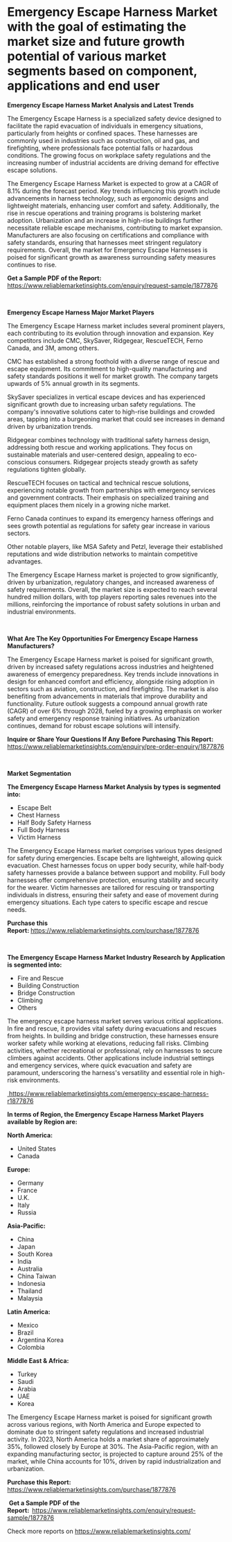 <p><h1>Emergency Escape Harness Market with the goal of estimating the market size and future growth potential of various market segments based on component, applications and end user</h1></p><p><strong>Emergency Escape Harness Market Analysis and Latest Trends</strong></p>
<p><p>The Emergency Escape Harness is a specialized safety device designed to facilitate the rapid evacuation of individuals in emergency situations, particularly from heights or confined spaces. These harnesses are commonly used in industries such as construction, oil and gas, and firefighting, where professionals face potential falls or hazardous conditions. The growing focus on workplace safety regulations and the increasing number of industrial accidents are driving demand for effective escape solutions.</p><p>The Emergency Escape Harness Market is expected to grow at a CAGR of 8.1% during the forecast period. Key trends influencing this growth include advancements in harness technology, such as ergonomic designs and lightweight materials, enhancing user comfort and safety. Additionally, the rise in rescue operations and training programs is bolstering market adoption. Urbanization and an increase in high-rise buildings further necessitate reliable escape mechanisms, contributing to market expansion. Manufacturers are also focusing on certifications and compliance with safety standards, ensuring that harnesses meet stringent regulatory requirements. Overall, the market for Emergency Escape Harnesses is poised for significant growth as awareness surrounding safety measures continues to rise.</p></p>
<p><strong>Get a Sample PDF of the Report:&nbsp;</strong> <a href="https://www.reliablemarketinsights.com/enquiry/request-sample/1877876?utm_campaign=2453&utm_medium=2&utm_source=Github&utm_content=ia&utm_term=23022025&utm_id=emergency-escape-harness">https://www.reliablemarketinsights.com/enquiry/request-sample/1877876</a></p>
<p>&nbsp;</p>
<p><strong>Emergency Escape Harness Major Market Players</strong></p>
<p><p>The Emergency Escape Harness market includes several prominent players, each contributing to its evolution through innovation and expansion. Key competitors include CMC, SkySaver, Ridgegear, RescueTECH, Ferno Canada, and 3M, among others.</p><p>CMC has established a strong foothold with a diverse range of rescue and escape equipment. Its commitment to high-quality manufacturing and safety standards positions it well for market growth. The company targets upwards of 5% annual growth in its segments.</p><p>SkySaver specializes in vertical escape devices and has experienced significant growth due to increasing urban safety regulations. The company's innovative solutions cater to high-rise buildings and crowded areas, tapping into a burgeoning market that could see increases in demand driven by urbanization trends.</p><p>Ridgegear combines technology with traditional safety harness design, addressing both rescue and working applications. They focus on sustainable materials and user-centered design, appealing to eco-conscious consumers. Ridgegear projects steady growth as safety regulations tighten globally.</p><p>RescueTECH focuses on tactical and technical rescue solutions, experiencing notable growth from partnerships with emergency services and government contracts. Their emphasis on specialized training and equipment places them nicely in a growing niche market.</p><p>Ferno Canada continues to expand its emergency harness offerings and sees growth potential as regulations for safety gear increase in various sectors.</p><p>Other notable players, like MSA Safety and Petzl, leverage their established reputations and wide distribution networks to maintain competitive advantages. </p><p>The Emergency Escape Harness market is projected to grow significantly, driven by urbanization, regulatory changes, and increased awareness of safety requirements. Overall, the market size is expected to reach several hundred million dollars, with top players reporting sales revenues into the millions, reinforcing the importance of robust safety solutions in urban and industrial environments.</p></p>
<p>&nbsp;</p>
<p><strong>What Are The Key Opportunities For Emergency Escape Harness Manufacturers?</strong></p>
<p><p>The Emergency Escape Harness market is poised for significant growth, driven by increased safety regulations across industries and heightened awareness of emergency preparedness. Key trends include innovations in design for enhanced comfort and efficiency, alongside rising adoption in sectors such as aviation, construction, and firefighting. The market is also benefiting from advancements in materials that improve durability and functionality. Future outlook suggests a compound annual growth rate (CAGR) of over 6% through 2028, fueled by a growing emphasis on worker safety and emergency response training initiatives. As urbanization continues, demand for robust escape solutions will intensify.</p></p>
<p><strong>Inquire or Share Your Questions If Any Before Purchasing This Report:</strong> <a href="https://www.reliablemarketinsights.com/enquiry/pre-order-enquiry/1877876?utm_campaign=2453&utm_medium=2&utm_source=Github&utm_content=ia&utm_term=23022025&utm_id=emergency-escape-harness">https://www.reliablemarketinsights.com/enquiry/pre-order-enquiry/1877876</a></p>
<p>&nbsp;</p>
<p><strong>Market Segmentation</strong></p>
<p><strong>The Emergency Escape Harness Market Analysis by types is segmented into:</strong></p>
<p><ul><li>Escape Belt</li><li>Chest Harness</li><li>Half Body Safety Harness</li><li>Full Body Harness</li><li>Victim Harness</li></ul></p>
<p><p>The Emergency Escape Harness market comprises various types designed for safety during emergencies. Escape belts are lightweight, allowing quick evacuation. Chest harnesses focus on upper body security, while half-body safety harnesses provide a balance between support and mobility. Full body harnesses offer comprehensive protection, ensuring stability and security for the wearer. Victim harnesses are tailored for rescuing or transporting individuals in distress, ensuring their safety and ease of movement during emergency situations. Each type caters to specific escape and rescue needs.</p></p>
<p><strong>Purchase this Report:&nbsp;</strong><a href="https://www.reliablemarketinsights.com/purchase/1877876?utm_campaign=2453&utm_medium=2&utm_source=Github&utm_content=ia&utm_term=23022025&utm_id=emergency-escape-harness">https://www.reliablemarketinsights.com/purchase/1877876</a></p>
<p>&nbsp;</p>
<p><strong>The Emergency Escape Harness Market Industry Research by Application is segmented into:</strong></p>
<p><ul><li>Fire and Rescue</li><li>Building Construction</li><li>Bridge Construction</li><li>Climbing</li><li>Others</li></ul></p>
<p><p>The emergency escape harness market serves various critical applications. In fire and rescue, it provides vital safety during evacuations and rescues from heights. In building and bridge construction, these harnesses ensure worker safety while working at elevations, reducing fall risks. Climbing activities, whether recreational or professional, rely on harnesses to secure climbers against accidents. Other applications include industrial settings and emergency services, where quick evacuation and safety are paramount, underscoring the harness's versatility and essential role in high-risk environments.</p></p>
<p><a href="https://www.reliablemarketinsights.com/emergency-escape-harness-r1877876?utm_campaign=2453&utm_medium=2&utm_source=Github&utm_content=ia&utm_term=23022025&utm_id=emergency-escape-harness">&nbsp;https://www.reliablemarketinsights.com/emergency-escape-harness-r1877876</a></p>
<p><strong>In terms of Region, the Emergency Escape Harness Market Players available by Region are:</strong></p>
<p>
    <p> <strong> North America: </strong>
        <ul>
            <li>United States</li>
            <li>Canada</li>
        </ul>
        </p> 
    <p> <strong> Europe: </strong>
        <ul>
            <li>Germany</li>
            <li>France</li>
            <li>U.K.</li>
            <li>Italy</li>
            <li>Russia</li>
        </ul>
        </p> 
    <p> <strong> Asia-Pacific: </strong>
        <ul>
            <li>China</li>
            <li>Japan</li>
            <li>South Korea</li>
            <li>India</li>
            <li>Australia</li>
            <li>China Taiwan</li>
            <li>Indonesia</li>
            <li>Thailand</li>
            <li>Malaysia</li>
        </ul>
        </p> 
    <p> <strong> Latin America: </strong>
        <ul>
            <li>Mexico</li>
            <li>Brazil</li>
            <li>Argentina Korea</li>
            <li>Colombia</li>
        </ul>
        </p> 
    <p> <strong> Middle East & Africa: </strong>
        <ul>
            <li>Turkey</li>
            <li>Saudi</li>
            <li>Arabia</li>
            <li>UAE</li>
            <li>Korea</li>
        </ul>
    </p>
    </p>
<p><p>The Emergency Escape Harness market is poised for significant growth across various regions, with North America and Europe expected to dominate due to stringent safety regulations and increased industrial activity. In 2023, North America holds a market share of approximately 35%, followed closely by Europe at 30%. The Asia-Pacific region, with an expanding manufacturing sector, is projected to capture around 25% of the market, while China accounts for 10%, driven by rapid industrialization and urbanization.</p></p>
<p><strong>Purchase this Report: </strong><a href="https://www.reliablemarketinsights.com/purchase/1877876?utm_campaign=2453&utm_medium=2&utm_source=Github&utm_content=ia&utm_term=23022025&utm_id=emergency-escape-harness">https://www.reliablemarketinsights.com/purchase/1877876</a></p>
<p>&nbsp;<strong>Get a Sample PDF of the Report:&nbsp;&nbsp;</strong><a href="https://www.reliablemarketinsights.com/enquiry/request-sample/1877876?utm_campaign=2453&utm_medium=2&utm_source=Github&utm_content=ia&utm_term=23022025&utm_id=emergency-escape-harness">https://www.reliablemarketinsights.com/enquiry/request-sample/1877876</a></p>
<p><strong></strong></p>
<p>Check more reports on <a href="https://www.reliablemarketinsights.com/?utm_campaign=2453&utm_medium=2&utm_source=Github&utm_content=ia&utm_term=23022025&utm_id=emergency-escape-harness">https://www.reliablemarketinsights.com/</a></p>